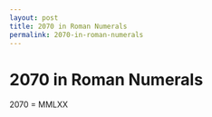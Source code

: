 ```yaml
---
layout: post
title: 2070 in Roman Numerals
permalink: 2070-in-roman-numerals
---
```


# 2070 in Roman Numerals

2070 = MMLXX
